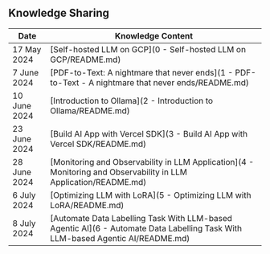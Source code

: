 ## Knowledge Sharing

| Date      | Knowledge Content |
| ----------- | ----------- |
| 17 May 2024 | [Self-hosted LLM on GCP](0 - Self-hosted LLM on GCP/README.md)  |
| 7 June 2024 | [PDF-to-Text: A nightmare that never ends](1 - PDF-to-Text - A nightmare that never ends/README.md)  |
| 10 June 2024 | [Introduction to Ollama](2 - Introduction to Ollama/README.md)  |
| 23 June 2024 | [Build AI App with Vercel SDK](3 - Build AI App with Vercel SDK/README.md)  |
| 28 June 2024 | [Monitoring and Observability in LLM Application](4 - Monitoring and Observability in LLM Application/README.md)  |
| 6 July 2024 | [Optimizing LLM with LoRA](5 - Optimizing LLM with LoRA/README.md)  |
| 8 July 2024 | [Automate Data Labelling Task With LLM-based Agentic AI](6 - Automate Data Labelling Task With LLM-based Agentic AI/README.md)  |





